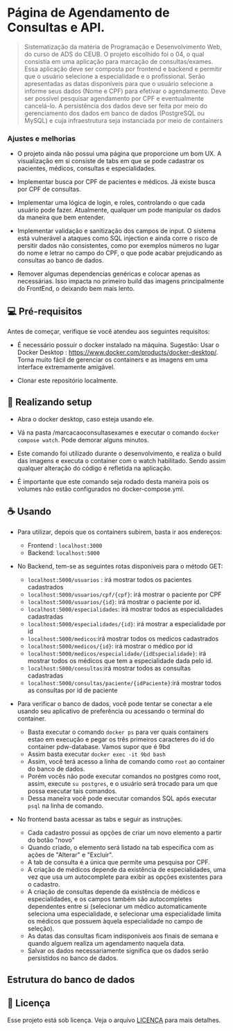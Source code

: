 # Página de Agendamento de Consultas e API.

> Sistematização da matéria de Programação e Desenvolvimento Web, do curso de ADS do CEUB. O projeto escolhido foi o 04, o qual consistia em uma aplicação para marcação de consultas/exames. Essa aplicação deve ser composta por frontend e backend e permitir que o usuário selecione a especialidade e o profissional. Serão apresentadas as datas disponíveis para que o usuário selecione a informe seus dados (Nome e CPF) para efetivar o agendamento. Deve ser possível pesquisar agendamento por CPF e eventualmente cancelá-lo. A persistência dos dados deve ser feita por meio do gerenciamento dos dados em banco de dados (PostgreSQL ou MySQL) e cuja infraestrutura seja instanciada por meio de containers
> 
### Ajustes e melhorias

- O projeto ainda não possui uma página que proporcione um bom UX. A visualização em si consiste de tabs em que se pode cadastrar os pacientes, médicos, consultas e especialidades.
  
- Implementar busca por CPF de pacientes e médicos. Já existe busca por CPF de consultas.
  
- Implementar uma lógica de login, e roles, controlando o que cada usuário pode fazer. Atualmente, qualquer um pode manipular os dados da maneira que bem entender.
  
- Implementar validação e sanitização dos campos de input. O sistema está vulnerável a ataques como SQL injection e ainda corre o risco de persitir dados não consistentes, como por exemplos números no lugar do nome e letrar no campo do CPF, o que pode acabar prejudicando as consultas ao banco de dados.

- Remover algumas dependencias genéricas e colocar apenas as necessárias. Isso impacta no primeiro build das imagens principalmente do FrontEnd, o deixando bem mais lento.
  

## 💻 Pré-requisitos

Antes de começar, verifique se você atendeu aos seguintes requisitos:

- É necessário possuir o docker instalado na máquina. Sugestão: Usar o Docker Desktop : https://www.docker.com/products/docker-desktop/. Torna muito fácil de gerenciar os containers e as imagens em uma interface extremamente amigável.
  
- Clonar este repositório localmente.
  

## :whale2: Realizando setup

- Abra o docker desktop, caso esteja usando ele.

- Vá na pasta /marcacaoconsultasexames e executar o comando ```docker compose watch```. Pode demorar alguns minutos.

- Este comando foi utilizado durante o desenvolvimento, e realiza o build das imagens e executa o container com o watch habilitado. Sendo assim qualquer alteração do código é refletida na aplicação.

- É importante que este comando seja rodado desta maneira pois os volumes não estão configurados no docker-compose.yml.

## ☕ Usando

- Para utilizar, depois que os containers subirem, basta ir aos endereços:
   - Frontend : ```localhost:3000```
   - Backend: ```localhost:5000```

- No Backend, tem-se as seguintes rotas disponíveis para o método GET:
  - ```localhost:5000/usuarios``` : irá mostrar todos os pacientes cadastrados
  - ```localhost:5000/usuarios/cpf/{cpf}```: irá mostrar o paciente por CPF
  - ```localhost:5000/usuarios/{id}```: irá mostrar o paciente por id.
  - ```localhost:5000/especialidades```: irá mostrar todos as especialidades cadastradas
  - ```localhost:5000/especialidades/{id}```: irá mostrar a especialidade por id
  - ```localhost:5000/medicos```:irá mostrar todos os medicos cadastrados
  - ```localhost:5000/medicos/{id}```: irá mostrar o médico por id
  - ```localhost:5000/medicos/especialidade/{idEspecialidade}```: irá mostrar todos os médicos que tem a especialidade dada pelo id.
  - ```localhost:5000/consultas```:irá mostrar todos as consultas cadastradas
  - ```localhost:5000/consultas/paciente/{idPaciente}```:irá mostrar todos as consultas por id de paciente

- Para verificar o banco de dados, você pode tentar se conectar a ele usando seu aplicativo de preferência ou acessando o terminal do container.
    - Basta executar o comando ```docker ps``` para ver quais containers estao em execução e pegar os três primeiros caracteres do id do container pdw-database. Vamos supor que é 9bd
    - Assim basta executar ```docker exec -it 9bd bash```
    - Assim, você terá acesso a linha de comando como ``` root ``` ao container do banco de dados.
    - Porém vocês não pode executar comandos no postgres como root, assim, execute ```su postgres```, e o usuário será trocado para um que possa executar tais comandos.
    - Dessa maneira você pode executar comandos SQL após executar ```psql``` na linha de comando.
  
- No frontend basta acessar as tabs e seguir as instruções.
  - Cada cadastro possui as opções de criar um novo elemento a partir do botão "novo"
  - Quando criado, o elemento será listado na tab especifica com as ações de "Alterar" e "Excluir".
  - A tab de consulta é a única que permite uma pesquisa por CPF.
  - A criação de médicos depende da existência de especialidades, uma vez que usa um autocomplete para exibir as opções existentes para o cadastro.
  - A criação de consultas depende da existência de médicos e especialidades, e os campos também são autocompletes dependentes entre si (selecionar um médico automaticamente seleciona uma especialidade, e selecionar uma especialidade limita os médicos que possuem àquela especialidade no campo de seleção).
  - As datas das consultas ficam indisponíveis aos finais de semana e quando alguem realiza um agendamento naquela data.
  - Salvar os dados necessariamente significa que os dados serão persistidos no banco de dados. 


##  Estrutura do banco de dados

## 📝 Licença

Esse projeto está sob licença. Veja o arquivo [LICENÇA](LICENSE.md) para mais detalhes.
